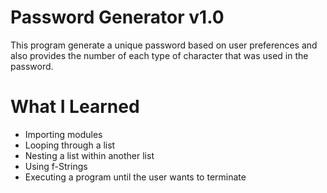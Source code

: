 # Password Generator v1.0
 This program generate a unique password based on user preferences and also provides the number of each type of character that was used in the password.

# What I Learned

* Importing modules 
* Looping through a list 
* Nesting a list within another list
* Using f-Strings
* Executing a program until the user wants to terminate


